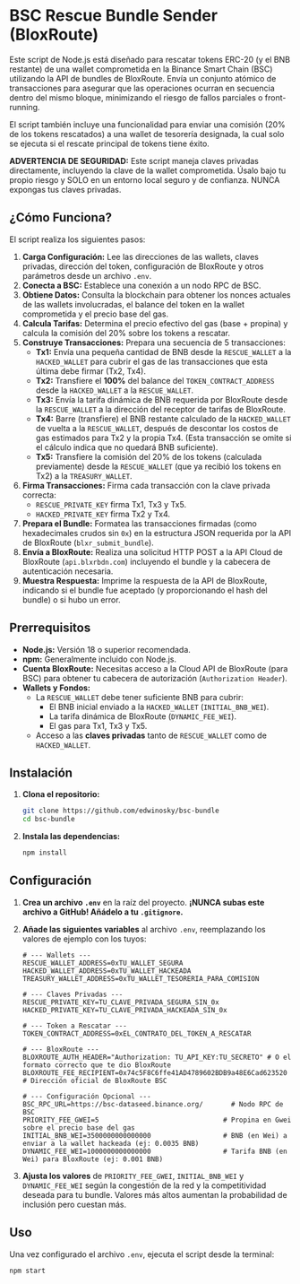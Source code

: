 # BSC Rescue Bundle Sender (BloxRoute)

Este script de Node.js está diseñado para rescatar tokens ERC-20 (y el BNB restante) de una wallet comprometida en la Binance Smart Chain (BSC) utilizando la API de bundles de BloxRoute. Envía un conjunto atómico de transacciones para asegurar que las operaciones ocurran en secuencia dentro del mismo bloque, minimizando el riesgo de fallos parciales o front-running.

El script también incluye una funcionalidad para enviar una comisión (20% de los tokens rescatados) a una wallet de tesorería designada, la cual solo se ejecuta si el rescate principal de tokens tiene éxito.

**ADVERTENCIA DE SEGURIDAD:** Este script maneja claves privadas directamente, incluyendo la clave de la wallet comprometida. Úsalo bajo tu propio riesgo y SOLO en un entorno local seguro y de confianza. NUNCA expongas tus claves privadas.

## ¿Cómo Funciona?

El script realiza los siguientes pasos:

1.  **Carga Configuración:** Lee las direcciones de las wallets, claves privadas, dirección del token, configuración de BloxRoute y otros parámetros desde un archivo `.env`.
2.  **Conecta a BSC:** Establece una conexión a un nodo RPC de BSC.
3.  **Obtiene Datos:** Consulta la blockchain para obtener los nonces actuales de las wallets involucradas, el balance del token en la wallet comprometida y el precio base del gas.
4.  **Calcula Tarifas:** Determina el precio efectivo del gas (base + propina) y calcula la comisión del 20% sobre los tokens a rescatar.
5.  **Construye Transacciones:** Prepara una secuencia de 5 transacciones:
    *   **Tx1:** Envía una pequeña cantidad de BNB desde la `RESCUE_WALLET` a la `HACKED_WALLET` para cubrir el gas de las transacciones que esta última debe firmar (Tx2, Tx4).
    *   **Tx2:** Transfiere el **100%** del balance del `TOKEN_CONTRACT_ADDRESS` desde la `HACKED_WALLET` a la `RESCUE_WALLET`.
    *   **Tx3:** Envía la tarifa dinámica de BNB requerida por BloxRoute desde la `RESCUE_WALLET` a la dirección del receptor de tarifas de BloxRoute.
    *   **Tx4:** Barre (transfiere) el BNB restante calculado de la `HACKED_WALLET` de vuelta a la `RESCUE_WALLET`, después de descontar los costos de gas estimados para Tx2 y la propia Tx4. (Esta transacción se omite si el cálculo indica que no quedará BNB suficiente).
    *   **Tx5:** Transfiere la comisión del 20% de los tokens (calculada previamente) desde la `RESCUE_WALLET` (que ya recibió los tokens en Tx2) a la `TREASURY_WALLET`.
6.  **Firma Transacciones:** Firma cada transacción con la clave privada correcta:
    *   `RESCUE_PRIVATE_KEY` firma Tx1, Tx3 y Tx5.
    *   `HACKED_PRIVATE_KEY` firma Tx2 y Tx4.
7.  **Prepara el Bundle:** Formatea las transacciones firmadas (como hexadecimales crudos sin `0x`) en la estructura JSON requerida por la API de BloxRoute (`blxr_submit_bundle`).
8.  **Envía a BloxRoute:** Realiza una solicitud HTTP POST a la API Cloud de BloxRoute (`api.blxrbdn.com`) incluyendo el bundle y la cabecera de autenticación necesaria.
9.  **Muestra Respuesta:** Imprime la respuesta de la API de BloxRoute, indicando si el bundle fue aceptado (y proporcionando el hash del bundle) o si hubo un error.

## Prerrequisitos

*   **Node.js:** Versión 18 o superior recomendada.
*   **npm:** Generalmente incluido con Node.js.
*   **Cuenta BloxRoute:** Necesitas acceso a la Cloud API de BloxRoute (para BSC) para obtener tu cabecera de autorización (`Authorization Header`).
*   **Wallets y Fondos:**
    *   La `RESCUE_WALLET` debe tener suficiente BNB para cubrir:
        *   El BNB inicial enviado a la `HACKED_WALLET` (`INITIAL_BNB_WEI`).
        *   La tarifa dinámica de BloxRoute (`DYNAMIC_FEE_WEI`).
        *   El gas para Tx1, Tx3 y Tx5.
    *   Acceso a las **claves privadas** tanto de `RESCUE_WALLET` como de `HACKED_WALLET`.

## Instalación

1.  **Clona el repositorio:**
    ```bash
    git clone https://github.com/edwinosky/bsc-bundle
    cd bsc-bundle
    ```
2.  **Instala las dependencias:**
    ```bash
    npm install
    ```

## Configuración

1.  **Crea un archivo `.env`** en la raíz del proyecto. **¡NUNCA subas este archivo a GitHub! Añádelo a tu `.gitignore`.**
2.  **Añade las siguientes variables** al archivo `.env`, reemplazando los valores de ejemplo con los tuyos:

    ```dotenv
    # --- Wallets ---
    RESCUE_WALLET_ADDRESS=0xTU_WALLET_SEGURA
    HACKED_WALLET_ADDRESS=0xTU_WALLET_HACKEADA
    TREASURY_WALLET_ADDRESS=0xTU_WALLET_TESORERIA_PARA_COMISION

    # --- Claves Privadas ---
    RESCUE_PRIVATE_KEY=TU_CLAVE_PRIVADA_SEGURA_SIN_0x
    HACKED_PRIVATE_KEY=TU_CLAVE_PRIVADA_HACKEADA_SIN_0x

    # --- Token a Rescatar ---
    TOKEN_CONTRACT_ADDRESS=0xEL_CONTRATO_DEL_TOKEN_A_RESCATAR

    # --- BloxRoute ---
    BLOXROUTE_AUTH_HEADER="Authorization: TU_API_KEY:TU_SECRETO" # O el formato correcto que te dio BloxRoute
    BLOXROUTE_FEE_RECIPIENT=0x74c5F8C6ffe41AD4789602BDB9a48E6Cad623520 # Dirección oficial de BloxRoute BSC

    # --- Configuración Opcional ---
    BSC_RPC_URL=https://bsc-dataseed.binance.org/       # Nodo RPC de BSC
    PRIORITY_FEE_GWEI=5                               # Propina en Gwei sobre el precio base del gas
    INITIAL_BNB_WEI=3500000000000000                  # BNB (en Wei) a enviar a la wallet hackeada (ej: 0.0035 BNB)
    DYNAMIC_FEE_WEI=1000000000000000                  # Tarifa BNB (en Wei) para BloxRoute (ej: 0.001 BNB)
    ```

3.  **Ajusta los valores** de `PRIORITY_FEE_GWEI`, `INITIAL_BNB_WEI` y `DYNAMIC_FEE_WEI` según la congestión de la red y la competitividad deseada para tu bundle. Valores más altos aumentan la probabilidad de inclusión pero cuestan más.

## Uso

Una vez configurado el archivo `.env`, ejecuta el script desde la terminal:

```bash
npm start
